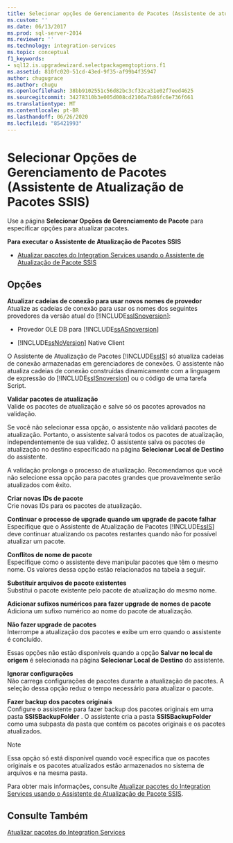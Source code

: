 ```yaml
---
title: Selecionar opções de Gerenciamento de Pacotes (Assistente de atualização de pacotes SSIS) | Microsoft Docs
ms.custom: ''
ms.date: 06/13/2017
ms.prod: sql-server-2014
ms.reviewer: ''
ms.technology: integration-services
ms.topic: conceptual
f1_keywords:
- sql12.is.upgradewizard.selectpackagemgtoptions.f1
ms.assetid: 810fc020-51cd-43ed-9f35-af99b4f35947
author: chugugrace
ms.author: chugu
ms.openlocfilehash: 38bb9102551c56d82bc3cf32ca31e02f7eed4625
ms.sourcegitcommit: 34278310b3e005d008cd2106a7b86fc6e736f661
ms.translationtype: MT
ms.contentlocale: pt-BR
ms.lasthandoff: 06/26/2020
ms.locfileid: "85421993"
---
```

# <a name="select-package-management-options-ssis-package-upgrade-wizard"></a>Selecionar Opções de Gerenciamento de Pacotes (Assistente de Atualização de Pacotes SSIS)
  Use a página **Selecionar Opções de Gerenciamento de Pacote** para especificar opções para atualizar pacotes.  
  
 **Para executar o Assistente de Atualização de Pacotes SSIS**  
  
-   [Atualizar pacotes do Integration Services usando o Assistente de Atualização de Pacote SSIS](install-windows/upgrade-integration-services-packages-using-the-ssis-package-upgrade-wizard.md)  
  
## <a name="options"></a>Opções  
 **Atualizar cadeias de conexão para usar novos nomes de provedor**  
 Atualize as cadeias de conexão para usar os nomes dos seguintes provedores da versão atual do [!INCLUDE[ssISnoversion](../includes/ssisnoversion-md.md)]:  
  
-   Provedor OLE DB para [!INCLUDE[ssASnoversion](../includes/ssasnoversion-md.md)]  
  
-   [!INCLUDE[ssNoVersion](../includes/ssnoversion-md.md)] Native Client  
  
 O Assistente de Atualização de Pacotes [!INCLUDE[ssIS](../includes/ssis-md.md)] só atualiza cadeias de conexão armazenadas em gerenciadores de conexões. O assistente não atualiza cadeias de conexão construídas dinamicamente com a linguagem de expressão do [!INCLUDE[ssISnoversion](../includes/ssisnoversion-md.md)] ou o código de uma tarefa Script.  
  
 **Validar pacotes de atualização**  
 Valide os pacotes de atualização e salve só os pacotes aprovados na validação.  
  
 Se você não selecionar essa opção, o assistente não validará pacotes de atualização. Portanto, o assistente salvará todos os pacotes de atualização, independentemente de sua validez. O assistente salva os pacotes de atualização no destino especificado na página **Selecionar Local de Destino** do assistente.  
  
 A validação prolonga o processo de atualização. Recomendamos que você não selecione essa opção para pacotes grandes que provavelmente serão atualizados com êxito.  
  
 **Criar novas IDs de pacote**  
 Crie novas IDs para os pacotes de atualização.  
  
 **Continuar o processo de upgrade quando um upgrade de pacote falhar**  
 Especifique que o Assistente de Atualização de Pacotes [!INCLUDE[ssIS](../includes/ssis-md.md)] deve continuar atualizando os pacotes restantes quando não for possível atualizar um pacote.  
  
 **Conflitos de nome de pacote**  
 Especifique como o assistente deve manipular pacotes que têm o mesmo nome. Os valores dessa opção estão relacionados na tabela a seguir.  
  
 **Substituir arquivos de pacote existentes**  
 Substitui o pacote existente pelo pacote de atualização do mesmo nome.  
  
 **Adicionar sufixos numéricos para fazer upgrade de nomes de pacote**  
 Adiciona um sufixo numérico ao nome do pacote de atualização.  
  
 **Não fazer upgrade de pacotes**  
 Interrompe a atualização dos pacotes e exibe um erro quando o assistente é concluído.  
  
 Essas opções não estão disponíveis quando a opção **Salvar no local de origem** é selecionada na página **Selecionar Local de Destino** do assistente.  
  
 **Ignorar configurações**  
 Não carrega configurações de pacotes durante a atualização de pacotes. A seleção dessa opção reduz o tempo necessário para atualizar o pacote.  
  
 **Fazer backup dos pacotes originais**  
 Configure o assistente para fazer backup dos pacotes originais em uma pasta **SSISBackupFolder** . O assistente cria a pasta **SSISBackupFolder** como uma subpasta da pasta que contém os pacotes originais e os pacotes atualizados.  
  
> [!NOTE]  
>  Essa opção só está disponível quando você especifica que os pacotes originais e os pacotes atualizados estão armazenados no sistema de arquivos e na mesma pasta.  
  
 Para obter mais informações, consulte [Atualizar pacotes do Integration Services usando o Assistente de Atualização de Pacote SSIS](install-windows/upgrade-integration-services-packages-using-the-ssis-package-upgrade-wizard.md).  
  
## <a name="see-also"></a>Consulte Também  
 [Atualizar pacotes do Integration Services](install-windows/upgrade-integration-services-packages.md)  
  
  
